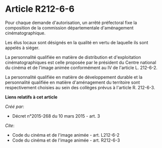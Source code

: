 # Article R212-6-6

Pour chaque demande d'autorisation, un arrêté préfectoral fixe la composition de la commission départementale d'aménagement
cinématographique. 

Les élus locaux sont désignés en la qualité en vertu de laquelle ils sont appelés à siéger. 

La personnalité qualifiée en matière de distribution et d'exploitation cinématographiques est celle proposée par le président
du Centre national du cinéma et de l'image animée conformément au IV de l'article L. 212-6-2. 

La personnalité qualifiée en matière de développement durable et la personnalité qualifiée en matière d'aménagement du
territoire sont respectivement choisies au sein des collèges prévus à l'article R. 212-6-3.

**Liens relatifs à cet article**

_Créé par_:

  - Décret n°2015-268 du 10 mars 2015 - art. 3

_Cite_:

  - Code du cinéma et de l'image animée - art. L212-6-2
  - Code du cinéma et de l'image animée - art. R212-6-3
